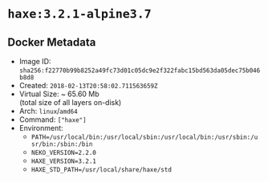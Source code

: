 # `haxe:3.2.1-alpine3.7`

## Docker Metadata

- Image ID: `sha256:f22770b99b8252a49fc73d01c05dc9e2f322fabc15bd563da05dec75b046b8d8`
- Created: `2018-02-13T20:58:02.711563659Z`
- Virtual Size: ~ 65.60 Mb  
  (total size of all layers on-disk)
- Arch: `linux`/`amd64`
- Command: `["haxe"]`
- Environment:
  - `PATH=/usr/local/bin:/usr/local/sbin:/usr/local/bin:/usr/sbin:/usr/bin:/sbin:/bin`
  - `NEKO_VERSION=2.2.0`
  - `HAXE_VERSION=3.2.1`
  - `HAXE_STD_PATH=/usr/local/share/haxe/std`
